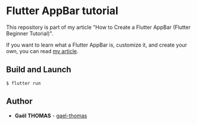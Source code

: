 # Flutter AppBar tutorial

This repository is part of my article "How to Create a Flutter AppBar (Flutter Beginner Tutorial)".

If you want to learn what a Flutter AppBar is, customize it, and create your own, you can read [my article](https://herewecode.io/blog/create-a-flutter-appbar/).

## Build and Launch

```
$ flutter run
```

## Author

- **Gaël THOMAS** - [gael-thomas](https://github.com/gael-thomas)
